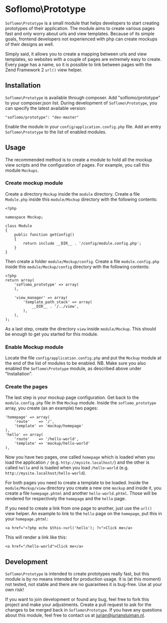 Soflomo\Prototype
===
`Soflomo\Prototype` is a small module that helps developers to start creating prototypes of their application. The module aims to create various pages fast and only worry about urls and view templates. Because of its simple goals, frontend developers not experienced with php can create mockups of their designs as well.

Simply said, it allows you to create a mapping between urls and view templates, so websites with a couple of pages are extremely easy to create. Every page has a name, so it is possible to link between pages with the Zend Framework 2 `url()` view helper.

Installation
---
`Soflomo\Prototype` is available through composer. Add "soflomo/prototype" to your composer.json list. During development of `Soflomo\Prototype`, you can specify the latest available version:

```
"soflomo/prototype": "dev-master"
```

Enable the module in your `config/application.config.php` file. Add an entry `Soflomo\Prototype` to the list of enabled modules.

Usage
---
The recommended method is to create a module to hold all the mockup view scripts and the configuration of pages. For example, you call this module `Mockups`.

### Create mockup module
Create a directory `Mockup` inside the `module` directory. Create a file `Module.php` inside this `module/Mockup` directory with the following contents:

```
<?php

namespace Mockup;

class Module
{
    public function getConfig()
    {
        return include __DIR__ . '/config/module.config.php';
    }
}
```

Then create a folder `module/Mockup/config`. Create a file `module.config.php` inside this `module/Mockup/config` directory with the following contents:

```
<?php
return array(
    'soflomo_prototype' => array(
    ),

    'view_manager' => array(
        'template_path_stack' => array(
            __DIR__ . '/../view',
        ),
    ),
);
```

As a last step, create the directory `view` inside `module/Mockup`. This should be enough to get you started for this module.

### Enable Mockup module
Locate the file `config/application.config.php` and put the `Mockup` module at the end of the list of modules to be enabled. NB. Make sure you also enabled the `Soflomo\Prototype` module, as described above under "Installation".

### Create the pages
The last step is your mockup page configuration. Get back to the `module.config.php` file in the `Mockup` module. Inside the `soflomo_prototype` array, you create (as an example) two pages:

```
'homepage' => array(
    'route'    => '/',
    'template' => 'mockup/homepage'
),
'hello' => array(
    'route'    => '/hello-world',
    'template' => 'mockup/hello-world'
),
```

Now you have two pages, one called `homepage` which is loaded when you load the application `/` (e.g. `http://mysite.localhost/`) and the other is called `hello` and is loaded when you load `/hello-world` (e.g. `http://mysite.localhost/hello-world`).

For both pages you need to create a template to be loaded. Inside the `module/Mockup/view` directory you create a new one `mockup` and inside it, you create a file `homepage.phtml` and another `hello-world.phtml`. Those will be rendered for respectively the `homepage` and the `hello` page.

If you need to create a link from one page to another, just use the `url()` view helper. An example to link to the `hello` page on the `homepage`, put this in your `homepage.phtml`:

```
<a href="<?php echo $this->url('hello'); ?>">Click me</a>
```

This will render a link like this:

```
<a href="/hello-world">Click me</a>
```

Development
---
`Soflomo\Prototype` is intended to create prototypes really fast, but this module is by no means intended for production usage. It is (at this moment) not tested, not stable and there are no guarantees it is bug-free. Use at your own risk!

If you want to join development or found any bug, feel free to fork this project and make your adjustments. Create a pull request to ask for the changes to be merged back in `Soflomo\Prototype`. If you have any questions about this module, feel free to contact us at jurian@juriansluiman.nl.